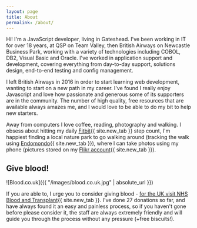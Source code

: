 ```yaml
---
layout: page
title: About
permalink: /about/
---
```


Hi!  I'm a JavaScript developer, living in Gateshead.  I've been working in IT for over 18 years, at QSP on Team Valley, then British Airways on Newcastle Business Park, working with a variety of technologies including COBOL, DB2, Visual Basic and Oracle. I've worked in application support and development, covering everything from day-to-day support, solutions design, end-to-end testing and config management.

I left British Airways in 2016 in order to start learning web development, wanting to start on a new path in my career.  I've found I really enjoy Javascript and love how passionate and generous some of its supporters are in the community.  The number of high quality, free resources that are available always amazes me, and I would love to be able to do my bit to help new starters.

Away from computers I love coffee, reading, photography and walking.  I obsess about hitting my daily [Fitbit](https://www.fitbit.com/user/2356X5){{ site.new_tab }} step count, I'm happiest finding a local nature park to go walking around (tracking the walk using [Endomondo](https://www.endomondo.com/profile/4810698){{ site.new_tab }}), where I can take photos using my phone (pictures stored on my [Flikr account](https://www.flickr.com/people/neillupton/){{ site.new_tab }}).

## Give blood!

![Blood.co.uk]({{ "/images/blood.co.uk.jpg" | absolute_url }})

If you are able to, I urge you to consider giving blood - [for the UK visit NHS Blood and Transplant](https://www.blood.co.uk/){{ site.new_tab }}.  I've done 27 donations so far, and have always found it an easy and painless process, so if you haven't gone before please consider it, the staff are always extremely friendly and will guide you through the process without any pressure (+free biscuits!).
